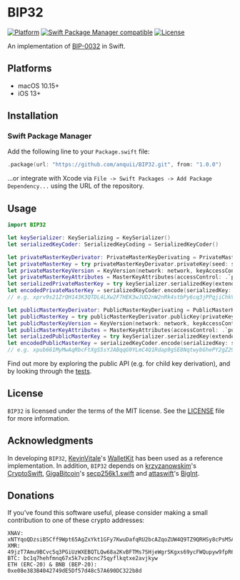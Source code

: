 # BIP32

[![Platform](https://img.shields.io/badge/Platforms-macOS%20%7C%20iOS-blue)](#platforms)
[![Swift Package Manager compatible](https://img.shields.io/badge/SPM-compatible-orange)](#swift-package-manager)
[![License](https://img.shields.io/badge/license-MIT-green.svg)](https://github.com/anquii/BIP32/blob/main/LICENSE)

An implementation of [BIP-0032](https://github.com/bitcoin/bips/blob/master/bip-0032.mediawiki) in Swift.

## Platforms
- macOS 10.15+
- iOS 13+

## Installation

### Swift Package Manager

Add the following line to your `Package.swift` file:
```swift
.package(url: "https://github.com/anquii/BIP32.git", from: "1.0.0")
```
...or integrate with Xcode via `File -> Swift Packages -> Add Package Dependency...` using the URL of the repository.

## Usage

```swift
import BIP32

let keySerializer: KeySerializing = KeySerializer()
let serializedKeyCoder: SerializedKeyCoding = SerializedKeyCoder()

let privateMasterKeyDerivator: PrivateMasterKeyDerivating = PrivateMasterKeyDerivator()
let privateMasterKey = try privateMasterKeyDerivator.privateKey(seed: seed)
let privateMasterKeyVersion = KeyVersion(network: network, keyAccessControl: .`private`).wrappedValue
let privateMasterKeyAttributes = MasterKeyAttributes(accessControl: .`private`, version: privateMasterKeyVersion)
let serializedPrivateMasterKey = try keySerializer.serializedKey(extendedKey: privateMasterKey, attributes: privateMasterKeyAttributes)
let encodedPrivateMasterKey = serializedKeyCoder.encode(serializedKey: serializedPrivateMasterKey)
// e.g. xprv9s21ZrQH143K3QTDL4LXw2F7HEK3wJUD2nW2nRk4stbPy6cq3jPPqjiChkVvvNKmPGJxWUtg6LnF5kejMRNNU3TGtRBeJgk33yuGBxrMPHi

let publicMasterKeyDerivator: PublicMasterKeyDerivating = PublicMasterKeyDerivator()
let publicMasterKey = try publicMasterKeyDerivator.publicKey(privateKey: privateMasterKey)
let publicMasterKeyVersion = KeyVersion(network: network, keyAccessControl: .`public`).wrappedValue
let publicMasterKeyAttributes = MasterKeyAttributes(accessControl: .`public`, version: publicMasterKeyVersion)
let serializedPublicMasterKey = try keySerializer.serializedKey(extendedKey: publicMasterKey, attributes: publicMasterKeyAttributes)
let encodedPublicMasterKey = serializedKeyCoder.encode(serializedKey: serializedPublicMasterKey)
// e.g. xpub661MyMwAqRbcFtXgS5sYJABqqG9YLmC4Q1Rdap9gSE8NqtwybGhePY2gZ29ESFjqJoCu1Rupje8YtGqsefD265TMg7usUDFdp6W1EGMcet8
```

Find out more by exploring the public API (e.g. for child key derivation), and by looking through the [tests](Tests/BIP32Tests).

## License

`BIP32` is licensed under the terms of the MIT license. See the [LICENSE](LICENSE) file for more information.

## Acknowledgments

In developing `BIP32`, [KevinVitale](https://github.com/KevinVitale)'s [WalletKit](https://github.com/KevinVitale/WalletKit) has been used as a reference implementation. In addition, `BIP32` depends on [krzyzanowskim](https://github.com/krzyzanowskim)'s [CryptoSwift](https://github.com/krzyzanowskim/CryptoSwift), [GigaBitcoin](https://github.com/GigaBitcoin)'s [secp256k1.swift](https://github.com/GigaBitcoin/secp256k1.swift) and [attaswift](https://github.com/attaswift)'s [BigInt](https://github.com/attaswift/BigInt).

## Donations

If you've found this software useful, please consider making a small contribution to one of these crypto addresses:

```
XNAV: xNTYqoQDzsiB5Cff9Wpt65AgZxYkt1GFy7KwuDafqRU2bcAZqoZUW4Q9TZ9QRHSy8cPsM5ALkJasizJCmqSNP9CosxrF2RbKHuDz5uJVUBcKJfvnb3RZaWygr8Bhuqbpc3DsgfB3ayc
XMR: 49jzT7Amu9BCvc5q3PGiUzWXEBQTLQw68a2KvBFTMs7SHjeWgrSKgxs69ycFWQupyw9fpR6tdT8Hp5h3KksrBG9m4c8aXiG
BTC: bc1q7hehfmnq67x5k7vz0cnc75qyflkqtxe2avjkyw
ETH (ERC-20) & BNB (BEP-20): 0xe08e383B4042749dE5Df57d48c57A690DC322b8d
```
